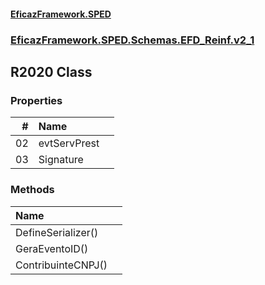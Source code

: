 #### [EficazFramework.SPED](EficazFrameworkSPED.md 'EficazFramework SPED')
### [EficazFramework.SPED.Schemas.EFD_Reinf.v2_1](EficazFramework.SPED.Schemas.EFD_Reinf.v2_1.md 'EficazFramework.SPED.Schemas.EFD_Reinf.v2_1')

## R2020 Class
### Properties

| # | Name | |
| ---: | :--- | :--- |
| 02 | evtServPrest |  |
| 03 | Signature |  |
### Methods

| Name | |
| :--- | :--- |
| DefineSerializer() |  |
| GeraEventoID() |  |
| ContribuinteCNPJ() |  |

